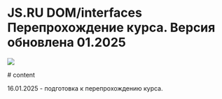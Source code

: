 # JS.RU DOM/interfaces Перепрохождение курса. Версия обновлена 01.2025
<p>
   <img src="https://img.shields.io/badge/javascript%20-%23323330.svg?&style=for-the-badge&logo=javascript&logoColor=%23F7DF1E"/>
</p>
# content

16.01.2025 - подготовка к перепрохождению курса.
